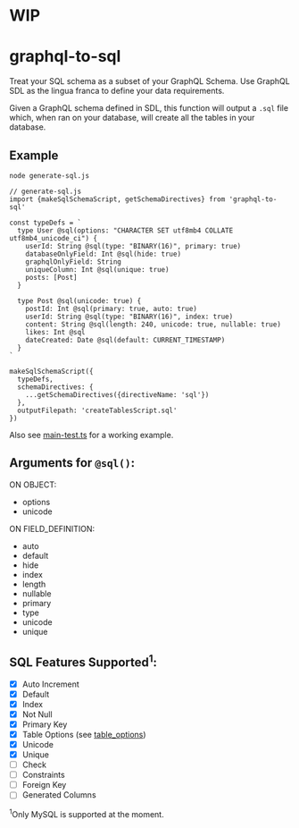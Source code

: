 # WIP

# graphql-to-sql

Treat your SQL schema as a subset of your GraphQL Schema. Use GraphQL SDL as the lingua franca to define your data requirements.

Given a GraphQL schema defined in SDL, this function will output a `.sql` file which, when ran on your database, will create all the tables in your database.

## Example

`node generate-sql.js`
```
// generate-sql.js
import {makeSqlSchemaScript, getSchemaDirectives} from 'graphql-to-sql'

const typeDefs = `
  type User @sql(options: "CHARACTER SET utf8mb4 COLLATE utf8mb4_unicode_ci") {
    userId: String @sql(type: "BINARY(16)", primary: true)
    databaseOnlyField: Int @sql(hide: true)
    graphqlOnlyField: String
    uniqueColumn: Int @sql(unique: true)
    posts: [Post]
  }

  type Post @sql(unicode: true) {
    postId: Int @sql(primary: true, auto: true)
    userId: String @sql(type: "BINARY(16)", index: true)
    content: String @sql(length: 240, unicode: true, nullable: true)
    likes: Int @sql
    dateCreated: Date @sql(default: CURRENT_TIMESTAMP)
  }
`

makeSqlSchemaScript({
  typeDefs,
  schemaDirectives: {
    ...getSchemaDirectives({directiveName: 'sql'})
  },
  outputFilepath: 'createTablesScript.sql'
})
```
Also see [main-test.ts](__tests__/main-test.ts) for a working example.

## Arguments for `@sql()`:
ON OBJECT:
* options
* unicode

ON FIELD_DEFINITION:
* auto
* default
* hide
* index
* length
* nullable
* primary
* type
* unicode
* unique

## SQL Features Supported<sup>1</sup>:
- [x] Auto Increment
- [x] Default
- [x] Index
- [x] Not Null
- [x] Primary Key
- [x] Table Options (see [table_options](https://dev.mysql.com/doc/refman/8.0/en/create-table.html))
- [x] Unicode
- [x] Unique
- [ ] Check
- [ ] Constraints
- [ ] Foreign Key
- [ ] Generated Columns

<sup>1</sup>Only MySQL is supported at the moment.